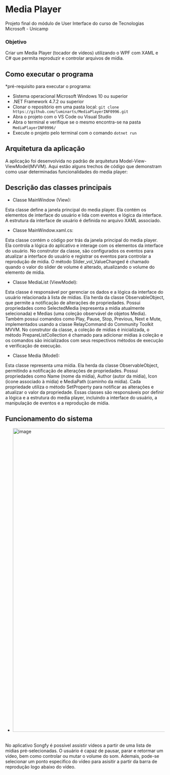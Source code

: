 # Media Player
Projeto final do módulo de User Interface do curso de Tecnologias Microsoft - Unicamp

### Objetivo
Criar um Media Player (tocador de vídeos) utilizando o WPF com XAML e C# que permita reproduzir e controlar arquivos de mídia.

## Como executar o programa
*pré-requisito para executar o programa: 
- Sistema operacional Microsoft Windows 10 ou superior
- .NET Framework 4.7.2 ou superior
- Clonar o repositório em uma pasta local: ```git clone https://github.com/luminarts/MediaPlayerINF0996.git```
- Abra o projeto com o VS Code ou Visual Studio
- Abra o terminal e verifique se o mesmo encontra-se na pasta ```MediaPlayerINF0996/```
- Execute o projeto pelo terminal com o comando ```dotnet run```

## Arquitetura da aplicação
A aplicação foi desenvolvida no padrão de arquitetura Model-View-ViewModel(MVVM).
Aqui estão alguns trechos de código que demonstram como usar determinadas funcionalidades do media player:

## Descrição das classes principais
- Classe MainWindow (View):

Esta classe define a janela principal do media player.
Ela contém os elementos de interface do usuário e lida com eventos e lógica da interface.
A estrutura da interface de usuário é definida no arquivo XAML associado.
<br>


- Classe MainWindow.xaml.cs:

Esta classe contém o código por trás da janela principal do media player.
Ela controla a lógica do aplicativo e interage com os elementos da interface do usuário.
No construtor da classe, são configurados os eventos para atualizar a interface do usuário e registrar os eventos para controlar a reprodução de mídia.
O método Slider_vol_ValueChanged é chamado quando o valor do slider de volume é alterado, atualizando o volume do elemento de mídia.
<br>


- Classe MediaList (ViewModel):

Esta classe é responsável por gerenciar os dados e a lógica da interface do usuário relacionada à lista de mídias.
Ela herda da classe ObservableObject, que permite a notificação de alterações de propriedades.
Possui propriedades como SelectedMedia (representa a mídia atualmente selecionada) e Medias (uma coleção observável de objetos Media).
Também possui comandos como Play, Pause, Stop, Previous, Next e Mute, implementados usando a classe RelayCommand do Community Toolkit MVVM.
No construtor da classe, a coleção de mídias é inicializada, o método PrepareListCollection é chamado para adicionar mídias à coleção e os comandos são inicializados com seus respectivos métodos de execução e verificação de execução.
<br>


- Classe Media (Model):

Esta classe representa uma mídia.
Ela herda da classe ObservableObject, permitindo a notificação de alterações de propriedades.
Possui propriedades como Name (nome da mídia), Author (autor da mídia), Icon (ícone associado à mídia) e MediaPath (caminho da mídia).
Cada propriedade utiliza o método SetProperty para notificar as alterações e atualizar o valor da propriedade.
Essas classes são responsáveis por definir a lógica e a estrutura do media player, incluindo a interface do usuário, a manipulação de eventos e a reprodução de mídia.

## Funcionamento do sistema
- <img width="960" alt="image" src="https://github.com/luminarts/MediaPlayerINF0996/assets/100354416/027931be-e56f-4e07-a151-5f4de6217267">

<br>
No aplicativo Songfy é possível assistir vídeos a partir de uma lista de mídias pré-selecionadas.
O usuário é capaz de pausar, parar e retormar um vídeo, bem como controlar ou mutar o volume do som. Ademais, pode-se selecionar um ponto especifico do vídeo para asisitir a partir da barra de reprodução logo abaixo do vídeo.




